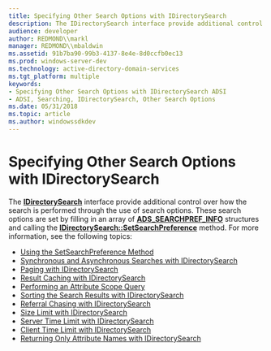 ```yaml
---
title: Specifying Other Search Options with IDirectorySearch
description: The IDirectorySearch interface provide additional control over how the search is performed through the use of search options.
audience: developer
author: REDMOND\\markl
manager: REDMOND\\mbaldwin
ms.assetid: 91b7ba90-99b3-4137-8e4e-8d0ccfb0ec13
ms.prod: windows-server-dev
ms.technology: active-directory-domain-services
ms.tgt_platform: multiple
keywords:
- Specifying Other Search Options with IDirectorySearch ADSI
- ADSI, Searching, IDirectorySearch, Other Search Options
ms.date: 05/31/2018
ms.topic: article
ms.author: windowssdkdev
---
```


# Specifying Other Search Options with IDirectorySearch

The [**IDirectorySearch**](/windows/win32/Iads/nn-iads-idirectorysearch?branch=master) interface provide additional control over how the search is performed through the use of search options. These search options are set by filling in an array of [**ADS\_SEARCHPREF\_INFO**](/windows/win32/Iads/ns-iads-ads_searchpref_info?branch=master) structures and calling the [**IDirectorySearch::SetSearchPreference**](/windows/win32/Iads/nf-iads-idirectorysearch-setsearchpreference?branch=master) method. For more information, see the following topics:

-   [Using the SetSearchPreference Method](using-the-setsearchpreference-method.md)
-   [Synchronous and Asynchronous Searches with IDirectorySearch](synchronous-and-asynchronous-searches-with-idirectorysearch.md)
-   [Paging with IDirectorySearch](paging-with-idirectorysearch.md)
-   [Result Caching with IDirectorySearch](result-caching-with-idirectorysearch.md)
-   [Performing an Attribute Scope Query](performing-an-attribute-scoped-query.md)
-   [Sorting the Search Results with IDirectorySearch](sorting-the-search-results-with-idirectorysearch.md)
-   [Referral Chasing with IDirectorySearch](referral-chasing-with-idirectorysearch.md)
-   [Size Limit with IDirectorySearch](size-limit-with-idirectorysearch.md)
-   [Server Time Limit with IDirectorySearch](server-time-limit-with-idirectorysearch.md)
-   [Client Time Limit with IDirectorySearch](client-time-limit-with-idirectorysearch.md)
-   [Returning Only Attribute Names with IDirectorySearch](returning-only-attribute-names-with-idirectorysearch.md)

 

 




